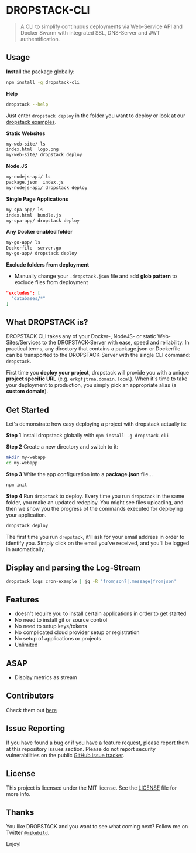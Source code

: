 # DROPSTACK-CLI

> A CLI to simplify continuous deployments via Web-Service API and Docker Swarm with integrated SSL, DNS-Server and JWT authentification.

## Usage

__Install__ the package globally:

```bash
npm install -g dropstack-cli
```

__Help__

```bash
dropstack --help
```

Just enter `dropstack deploy` in the folder you want to deploy or look at our [dropstack examples](https://github.com/dropstack/dropstack-examples).

__Static Websites__

```bash
my-web-site/ ls
index.html  logo.png
my-web-site/ dropstack deploy
```

__Node.JS__

```bash
my-nodejs-api/ ls
package.json  index.js
my-nodejs-api/ dropstack deploy
```

__Single Page Applications__

```bash
my-spa-app/ ls
index.html  bundle.js
my-spa-app/ dropstack deploy
```

__Any Docker enabled folder__

```bash
my-go-app/ ls
Dockerfile  server.go
my-go-app/ dropstack deploy
```

__Exclude folders from deployment__

* Manually change your `.dropstack.json` file and add __glob pattern__ to exclude files from deployment

```json
"excludes": [
  "databases/*"
]
```

## What DROPSTACK is?

DROPSTACK CLI takes any of your Docker-, NodeJS- or static Web-Sites/Services to the DROPSTACK-Server with ease, speed and reliability. In practical terms, any directory that contains a package.json or Dockerfile can be transported to the DROPSTACK-Server with the single CLI command: `dropstack`.

First time you __deploy your project__, dropstack will provide you with a unique __project specific URL__ (e.g. `erkgfjtrna.domain.local`). When it's time to take your deployment to production, you simply pick an appropriate alias (a __custom domain__).

## Get Started

Let's demonstrate how easy deploying a project with dropstack actually is:

__Step 1__ Install dropstack globally with `npm install -g dropstack-cli`<br/>

__Step 2__ Create a new directory and switch to it:

```bash
mkdir my-webapp
cd my-webapp
```

__Step 3__ Write the app configuration into a __package.json__ file...

```bash
npm init
```

__Step 4__ Run `dropstack` to deploy. Every time you run `dropstack` in the same folder, you make an updated redeploy. You might see files uploading, and then we show you the progress of the commands executed for deploying your application.

```bash
dropstack deploy
```

The first time you run `dropstack`, it'll ask for your email address in order to identify you. Simply click on the email you've received, and you'll be logged in automatically.

## Display and parsing the Log-Stream

```bash
dropstack logs cron-example | jq -R 'fromjson?|.message|fromjson'
```

## Features

* doesn't require you to install certain applications in order to get started
* No need to install git or source control
* No need to setup keys/tokens
* No complicated cloud provider setup or registration
* No setup of applications or projects
* Unlimited

## ASAP

* Display metrics as stream

## Contributors

Check them out [here](https://github.com/dropstack/dropstack-cli/graphs/contributors)

## Issue Reporting

If you have found a bug or if you have a feature request, please report them at this repository issues section. Please do not report security vulnerabilities on the public [GitHub issue tracker](https://github.com/dropstack/dropstack-cli/issues).

## License

This project is licensed under the MIT license. See the [LICENSE](LICENSE.md) file for more info.

## Thanks

You like DROPSTACK and you want to see what coming next? Follow me on Twitter [`@mikebild`](https://twitter.com/mikebild).

Enjoy!
